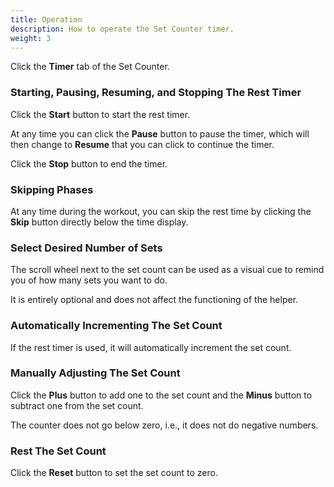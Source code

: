 ```yaml
---
title: Operation
description: How to operate the Set Counter timer.
weight: 3
---
```


Click the **Timer** tab of the Set Counter.

### **Starting, Pausing, Resuming, and Stopping The Rest Timer**

Click the **Start** button to start the rest timer.

At any time you can click the **Pause** button to pause the timer, which will
then change to **Resume** that you can click to continue the timer.

Click the **Stop** button to end the timer.

### **Skipping Phases**

At any time during the workout, you can skip the rest time by clicking
the **Skip** button directly below the time display.

### **Select Desired Number of Sets**

The scroll wheel next to the set count can be used as a visual cue to
remind you of how many sets you want to do.

It is entirely optional and does not affect the functioning of the helper.

### **Automatically Incrementing The Set Count**

If the rest timer is used, it will automatically increment the set count.

### **Manually Adjusting The Set Count**

Click the **Plus** button to add one to the set count and the **Minus** button 
to subtract one from the set count.

The counter does not go below zero, i.e., it does not do negative numbers.

### **Rest The Set Count**

Click the **Reset** button to set the set count to zero.